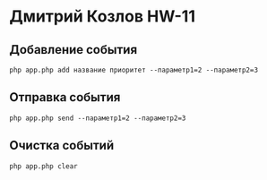 # Дмитрий Козлов HW-11

## Добавление события
```
php app.php add название приоритет --параметр1=2 --параметр2=3
```

## Отправка события
```
php app.php send --параметр1=2 --параметр2=3
```

## Очистка событий
```
php app.php clear
```